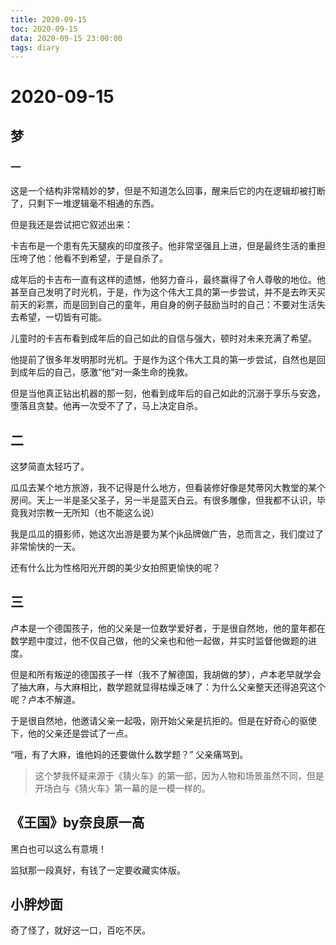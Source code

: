 ```yaml
---
title: 2020-09-15
toc: 2020-09-15
data: 2020-09-15 23:00:00
tags: diary
---
```



# 2020-09-15

## 梦

### 一

这是一个结构非常精妙的梦，但是不知道怎么回事，醒来后它的内在逻辑却被打断了，只剩下一堆逻辑毫不相通的东西。

但是我还是尝试把它叙述出来：

卡吉布是一个患有先天腿疾的印度孩子。他非常坚强且上进，但是最终生活的重担压垮了他：他看不到希望，于是自杀了。

成年后的卡吉布一直有这样的遗憾，他努力奋斗，最终赢得了令人尊敬的地位。他甚至自己发明了时光机，于是，作为这个伟大工具的第一步尝试，并不是去昨天买前天的彩票，而是回到自己的童年，用自身的例子鼓励当时的自己：不要对生活失去希望，一切皆有可能。

儿童时的卡吉布看到成年后的自己如此的自信与强大，顿时对未来充满了希望。

他提前了很多年发明那时光机。于是作为这个伟大工具的第一步尝试，自然也是回到成年后的自己，感激“他”对一条生命的挽救。

但是当他真正钻出机器的那一刻，他看到成年后的自己如此的沉溺于享乐与安逸，堕落且贪婪。他再一次受不了了，马上决定自杀。



## 二

这梦简直太轻巧了。

瓜瓜去某个地方旅游，我不记得是什么地方，但看装修好像是梵蒂冈大教堂的某个房间。天上一半是圣父圣子，另一半是蓝天白云。有很多雕像，但我都不认识，毕竟我对宗教一无所知（也不能这么说）

我是瓜瓜的摄影师，她这次出游是要为某个jk品牌做广告，总而言之，我们度过了非常愉快的一天。

还有什么比为性格阳光开朗的美少女拍照更愉快的呢？

## 三

卢本是一个德国孩子，他的父亲是一位数学爱好者，于是很自然地，他的童年都在数学题中度过，他不仅自己做，他的父亲也和他一起做，并实时监督他做题的进度。

但是和所有叛逆的德国孩子一样（我不了解德国，我胡做的梦），卢本老早就学会了抽大麻，与大麻相比，数学题就显得枯燥乏味了：为什么父亲整天还得追究这个呢？卢本不解道。

于是很自然地，他邀请父亲一起吸，刚开始父亲是抗拒的。但是在好奇心的驱使下，他的父亲还是尝试了一点。

“哦，有了大麻，谁他妈的还要做什么数学题？” 父亲痛骂到。

> 这个梦我怀疑来源于《猜火车》的第一部，因为人物和场景虽然不同，但是开场白与《猜火车》第一幕的是一模一样的。

## 《王国》by奈良原一高

黑白也可以这么有意境！

监狱那一段真好，有钱了一定要收藏实体版。



## 小胖炒面

奇了怪了，就好这一口，百吃不厌。



